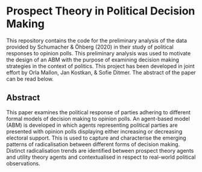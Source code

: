 # Prospect Theory in Political Decision Making

This repository contains the code for the preliminary analysis of the data provided by Schumacher & Öhberg (2020) in their study of political responses to opinion polls. This preliminary analysis was used to motivate the design of an ABM with the purpose of examining decision making strategies in the context of politics. This project has been developed in joint effort by Orla Mallon, Jan Kostkan, & Sofie Ditmer. The abstract of the paper can be read below. 

## Abstract
This paper examines the political response of parties adhering to different formal models of decision making to opinion polls. An agent-based model (ABM) is developed in which agents representing political parties are presented with opinion polls displaying either increasing or decreasing electoral support. This is used to capture and characterise the emerging patterns of radicalisation between different forms of decision making. Distinct radicalisation trends are identified between prospect theory agents and utility theory agents and contextualised in respect to real-world political observations.

